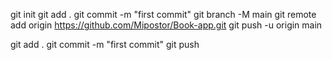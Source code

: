 git init
git add .
git commit -m "first commit"
git branch -M main
git remote add origin https://github.com/Mipostor/Book-app.git
git push -u origin main

git add .
git commit -m "first commit"
git push
